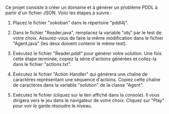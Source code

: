 
Ce projet consiste à créer un domaine et à générer un problème PDDL à partir d'un fichier JSON. Voici les étapes à suivre :

1. Placez le fichier "sokoban" dans le répertoire "pddl4j".

2. Dans le fichier "Reader.java", remplacez la variable "obj" par le test de votre choix. Assurez-vous de faire la même modification dans le fichier "Agent.java" (les deux doivent contenir le même test).

3. Exécutez le fichier "Reader.pddl" pour générer votre solution. Une fois cette étape terminée, copiez la série d'actions générées et collez-la dans le fichier "actions.txt".

4. Exécutez le fichier "Action Handler" qui générera une chaîne de caractères représentant une séquence d'actions. Copiez cette chaîne de caractères dans la variable "solution" de la classe "Agent".

5. Exécutez le fichier (cliquez sur le lien affiché dans la console). Il vous dirigera vers le jeu dans le navigateur de votre choix. Cliquez sur "Play" pour voir le garde résoudre le niveau.
